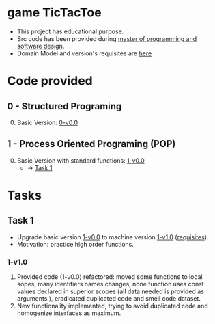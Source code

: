 # game TicTacToe
- This project has educational purpose.
- Src code has been provided during [master of programming and software design](https://escuela.it/masters/master-programacion-diseno-software).
- Domain Model and version's requisites are [here](https://github.com/USantaTecla-0-domains/game-ticTacToe)

# Code provided

## 0 - Structured Programing
0. Basic Version: [0-v0.0](./0-programacionEstructurada/v0.0/app.js)

## 1 - Process Oriented Programing (POP)
0. Basic Version with standard functions: [1-v0.0](./1-programacionOrientadoProcesos/v0.0/app.js)
   - -> [Task 1](#task-1)


# Tasks
## Task 1
* Upgrade basic version [1-v0.0](./1-programacionOrientadoProcesos/v0.0/app.js) to machine version [1-v1.0](./1-programacionOrientadoProcesos/v1.0/app.js) ([requisites](https://github.com/USantaTecla-0-domains/game-ticTacToe/blob/master/1.1.machine/README.md)).  
* Motivation: practice high order functions.
### 1-v1.0
1. Provided code (1-v0.0) refactored: moved some functions to local sopes, many identifiers names changes, none function uses const values declared in superior scopes (all data needed is provided as arguments.), eradicated duplicated code and smell code dataset.
2. New functionality implemented, trying to avoid duplicated code and homogenize interfaces as maximum.